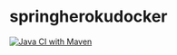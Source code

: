 # springherokudocker
[![Java CI with Maven](https://github.com/glookie/springherokudocker/actions/workflows/maven.yml/badge.svg)](https://github.com/glookie/springherokudocker/actions/workflows/maven.yml)
 
